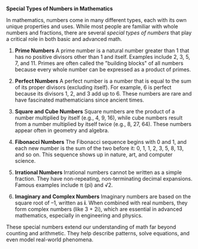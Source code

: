 **Special Types of Numbers in Mathematics**

In mathematics, numbers come in many different types, each with its own unique properties and uses. While most people are familiar with whole numbers and fractions, there are several *special types of numbers* that play a critical role in both basic and advanced math.

1. **Prime Numbers**
   A prime number is a natural number greater than 1 that has no positive divisors other than 1 and itself. Examples include 2, 3, 5, 7, and 11. Primes are often called the "building blocks" of all numbers because every whole number can be expressed as a product of primes.

2. **Perfect Numbers**
   A perfect number is a number that is equal to the sum of its proper divisors (excluding itself). For example, 6 is perfect because its divisors 1, 2, and 3 add up to 6. These numbers are rare and have fascinated mathematicians since ancient times.

3. **Square and Cube Numbers**
   Square numbers are the product of a number multiplied by itself (e.g., 4, 9, 16), while cube numbers result from a number multiplied by itself twice (e.g., 8, 27, 64). These numbers appear often in geometry and algebra.

4. **Fibonacci Numbers**
   The Fibonacci sequence begins with 0 and 1, and each new number is the sum of the two before it: 0, 1, 1, 2, 3, 5, 8, 13, and so on. This sequence shows up in nature, art, and computer science.

5. **Irrational Numbers**
   Irrational numbers cannot be written as a simple fraction. They have non-repeating, non-terminating decimal expansions. Famous examples include π (pi) and √2.

6. **Imaginary and Complex Numbers**
   Imaginary numbers are based on the square root of –1, written as **i**. When combined with real numbers, they form complex numbers (like 3 + 2i), which are essential in advanced mathematics, especially in engineering and physics.

These special numbers extend our understanding of math far beyond counting and arithmetic. They help describe patterns, solve equations, and even model real-world phenomena.
